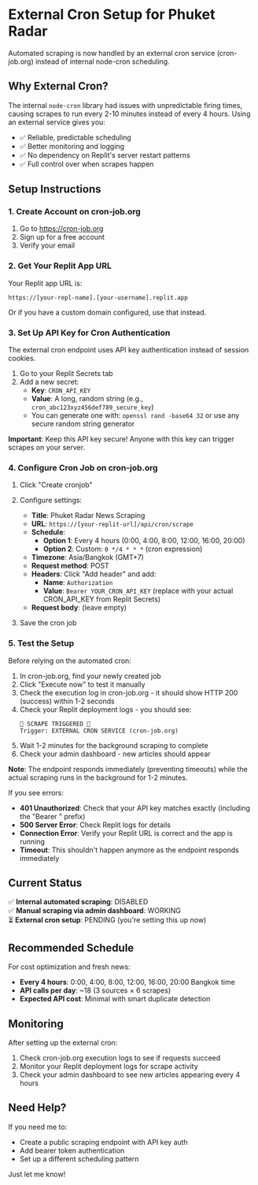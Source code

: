 # External Cron Setup for Phuket Radar

Automated scraping is now handled by an external cron service (cron-job.org) instead of internal node-cron scheduling.

## Why External Cron?

The internal `node-cron` library had issues with unpredictable firing times, causing scrapes to run every 2-10 minutes instead of every 4 hours. Using an external service gives you:
- ✅ Reliable, predictable scheduling
- ✅ Better monitoring and logging
- ✅ No dependency on Replit's server restart patterns
- ✅ Full control over when scrapes happen

## Setup Instructions

### 1. Create Account on cron-job.org

1. Go to https://cron-job.org
2. Sign up for a free account
3. Verify your email

### 2. Get Your Replit App URL

Your Replit app URL is:
```
https://[your-repl-name].[your-username].replit.app
```

Or if you have a custom domain configured, use that instead.

### 3. Set Up API Key for Cron Authentication

The external cron endpoint uses API key authentication instead of session cookies.

1. Go to your Replit Secrets tab
2. Add a new secret:
   - **Key**: `CRON_API_KEY`
   - **Value**: A long, random string (e.g., `cron_abc123xyz456def789_secure_key`)
   - You can generate one with: `openssl rand -base64 32` or use any secure random string generator

**Important**: Keep this API key secure! Anyone with this key can trigger scrapes on your server.

### 4. Configure Cron Job on cron-job.org

1. Click "Create cronjob"
2. Configure settings:
   - **Title**: Phuket Radar News Scraping
   - **URL**: `https://[your-replit-url]/api/cron/scrape`
   - **Schedule**: 
     - **Option 1**: Every 4 hours (0:00, 4:00, 8:00, 12:00, 16:00, 20:00)
     - **Option 2**: Custom: `0 */4 * * *` (cron expression)
   - **Timezone**: Asia/Bangkok (GMT+7)
   - **Request method**: POST
   - **Headers**: Click "Add header" and add:
     - **Name**: `Authorization`
     - **Value**: `Bearer YOUR_CRON_API_KEY` (replace with your actual CRON_API_KEY from Replit Secrets)
   - **Request body**: (leave empty)

3. Save the cron job

### 5. Test the Setup

Before relying on the automated cron:

1. In cron-job.org, find your newly created job
2. Click "Execute now" to test it manually
3. Check the execution log in cron-job.org - it should show HTTP 200 (success) within 1-2 seconds
4. Check your Replit deployment logs - you should see:
   ```
   🚨 SCRAPE TRIGGERED 🚨
   Trigger: EXTERNAL CRON SERVICE (cron-job.org)
   ```
5. Wait 1-2 minutes for the background scraping to complete
6. Check your admin dashboard - new articles should appear

**Note**: The endpoint responds immediately (preventing timeouts) while the actual scraping runs in the background for 1-2 minutes.

If you see errors:
- **401 Unauthorized**: Check that your API key matches exactly (including the "Bearer " prefix)
- **500 Server Error**: Check Replit logs for details
- **Connection Error**: Verify your Replit URL is correct and the app is running
- **Timeout**: This shouldn't happen anymore as the endpoint responds immediately

## Current Status

✅ **Internal automated scraping**: DISABLED  
✅ **Manual scraping via admin dashboard**: WORKING  
⏳ **External cron setup**: PENDING (you're setting this up now)

## Recommended Schedule

For cost optimization and fresh news:
- **Every 4 hours**: 0:00, 4:00, 8:00, 12:00, 16:00, 20:00 Bangkok time
- **API calls per day**: ~18 (3 sources × 6 scrapes)
- **Expected API cost**: Minimal with smart duplicate detection

## Monitoring

After setting up the external cron:
1. Check cron-job.org execution logs to see if requests succeed
2. Monitor your Replit deployment logs for scrape activity
3. Check your admin dashboard to see new articles appearing every 4 hours

## Need Help?

If you need me to:
- Create a public scraping endpoint with API key auth
- Add bearer token authentication
- Set up a different scheduling pattern

Just let me know!
